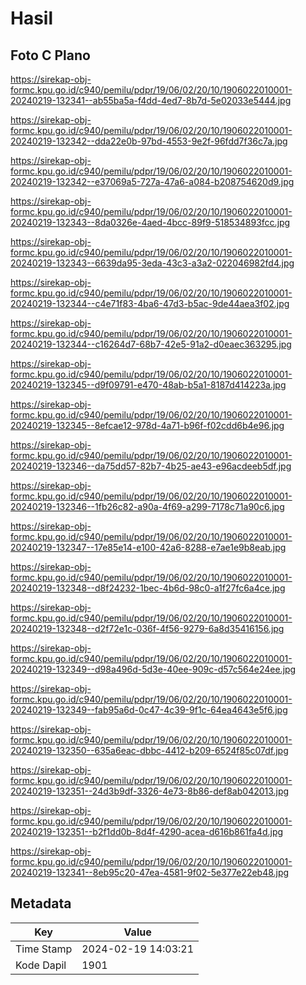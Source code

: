 # Hasil

## Foto C Plano

https://sirekap-obj-formc.kpu.go.id/c940/pemilu/pdpr/19/06/02/20/10/1906022010001-20240219-132341--ab55ba5a-f4dd-4ed7-8b7d-5e02033e5444.jpg

https://sirekap-obj-formc.kpu.go.id/c940/pemilu/pdpr/19/06/02/20/10/1906022010001-20240219-132342--dda22e0b-97bd-4553-9e2f-96fdd7f36c7a.jpg

https://sirekap-obj-formc.kpu.go.id/c940/pemilu/pdpr/19/06/02/20/10/1906022010001-20240219-132342--e37069a5-727a-47a6-a084-b208754620d9.jpg

https://sirekap-obj-formc.kpu.go.id/c940/pemilu/pdpr/19/06/02/20/10/1906022010001-20240219-132343--8da0326e-4aed-4bcc-89f9-518534893fcc.jpg

https://sirekap-obj-formc.kpu.go.id/c940/pemilu/pdpr/19/06/02/20/10/1906022010001-20240219-132343--6639da95-3eda-43c3-a3a2-022046982fd4.jpg

https://sirekap-obj-formc.kpu.go.id/c940/pemilu/pdpr/19/06/02/20/10/1906022010001-20240219-132344--c4e71f83-4ba6-47d3-b5ac-9de44aea3f02.jpg

https://sirekap-obj-formc.kpu.go.id/c940/pemilu/pdpr/19/06/02/20/10/1906022010001-20240219-132344--c16264d7-68b7-42e5-91a2-d0eaec363295.jpg

https://sirekap-obj-formc.kpu.go.id/c940/pemilu/pdpr/19/06/02/20/10/1906022010001-20240219-132345--d9f09791-e470-48ab-b5a1-8187d414223a.jpg

https://sirekap-obj-formc.kpu.go.id/c940/pemilu/pdpr/19/06/02/20/10/1906022010001-20240219-132345--8efcae12-978d-4a71-b96f-f02cdd6b4e96.jpg

https://sirekap-obj-formc.kpu.go.id/c940/pemilu/pdpr/19/06/02/20/10/1906022010001-20240219-132346--da75dd57-82b7-4b25-ae43-e96acdeeb5df.jpg

https://sirekap-obj-formc.kpu.go.id/c940/pemilu/pdpr/19/06/02/20/10/1906022010001-20240219-132346--1fb26c82-a90a-4f69-a299-7178c71a90c6.jpg

https://sirekap-obj-formc.kpu.go.id/c940/pemilu/pdpr/19/06/02/20/10/1906022010001-20240219-132347--17e85e14-e100-42a6-8288-e7ae1e9b8eab.jpg

https://sirekap-obj-formc.kpu.go.id/c940/pemilu/pdpr/19/06/02/20/10/1906022010001-20240219-132348--d8f24232-1bec-4b6d-98c0-a1f27fc6a4ce.jpg

https://sirekap-obj-formc.kpu.go.id/c940/pemilu/pdpr/19/06/02/20/10/1906022010001-20240219-132348--d2f72e1c-036f-4f56-9279-6a8d35416156.jpg

https://sirekap-obj-formc.kpu.go.id/c940/pemilu/pdpr/19/06/02/20/10/1906022010001-20240219-132349--d98a496d-5d3e-40ee-909c-d57c564e24ee.jpg

https://sirekap-obj-formc.kpu.go.id/c940/pemilu/pdpr/19/06/02/20/10/1906022010001-20240219-132349--fab95a6d-0c47-4c39-9f1c-64ea4643e5f6.jpg

https://sirekap-obj-formc.kpu.go.id/c940/pemilu/pdpr/19/06/02/20/10/1906022010001-20240219-132350--635a6eac-dbbc-4412-b209-6524f85c07df.jpg

https://sirekap-obj-formc.kpu.go.id/c940/pemilu/pdpr/19/06/02/20/10/1906022010001-20240219-132351--24d3b9df-3326-4e73-8b86-def8ab042013.jpg

https://sirekap-obj-formc.kpu.go.id/c940/pemilu/pdpr/19/06/02/20/10/1906022010001-20240219-132351--b2f1dd0b-8d4f-4290-acea-d616b861fa4d.jpg

https://sirekap-obj-formc.kpu.go.id/c940/pemilu/pdpr/19/06/02/20/10/1906022010001-20240219-132341--8eb95c20-47ea-4581-9f02-5e377e22eb48.jpg


## Metadata

| Key        | Value               |
| ---------- | ------------------- |
| Time Stamp | 2024-02-19 14:03:21 |
| Kode Dapil | 1901                |



